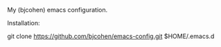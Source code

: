 My (bjcohen) emacs configuration.

Installation:

git clone https://github.com/bjcohen/emacs-config.git $HOME/.emacs.d